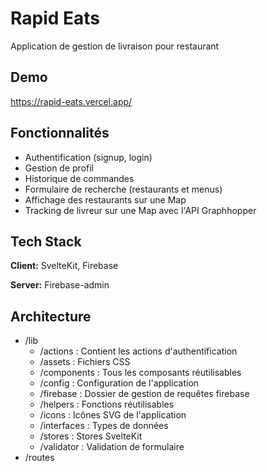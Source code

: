 # Rapid Eats
Application de gestion de livraison pour restaurant


## Demo

https://rapid-eats.vercel.app/


## Fonctionnalités

- Authentification (signup, login)
- Gestion de profil
- Historique de commandes
- Formulaire de recherche (restaurants et menus)
- Affichage des restaurants sur une Map
- Tracking de livreur sur une Map avec l'API Graphhopper


## Tech Stack

**Client:** SvelteKit, Firebase

**Server:** Firebase-admin


## Architecture

- /lib
    - /actions : Contient les actions d'authentification
    - /assets : Fichiers CSS
    - /components : Tous les composants réutilisables
    - /config : Configuration de l'application
    - /firebase : Dossier de gestion de requêtes firebase
    - /helpers : Fonctions réutilisables
    - /icons : Icônes SVG de l'application
    - /interfaces : Types de données
    - /stores : Stores SvelteKit
    - /validator : Validation de formulaire
- /routes
